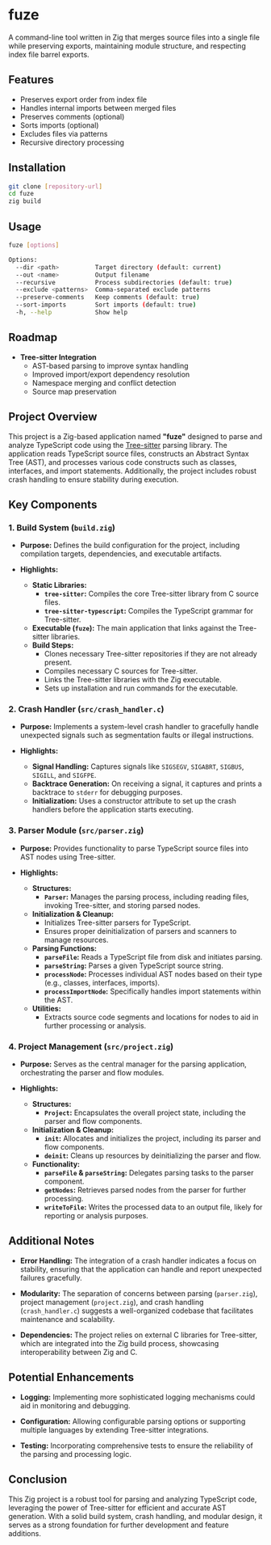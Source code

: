# fuze

A command-line tool written in Zig that merges source files into a single file while preserving exports, maintaining module structure, and respecting index file barrel exports.

## Features

- Preserves export order from index file
- Handles internal imports between merged files
- Preserves comments (optional)
- Sorts imports (optional) 
- Excludes files via patterns
- Recursive directory processing

## Installation

```bash
git clone [repository-url]
cd fuze
zig build
```

## Usage

```bash
fuze [options]

Options:
  --dir <path>          Target directory (default: current)
  --out <name>          Output filename
  --recursive           Process subdirectories (default: true)
  --exclude <patterns>  Comma-separated exclude patterns
  --preserve-comments   Keep comments (default: true)  
  --sort-imports        Sort imports (default: true)
  -h, --help            Show help
```

## Roadmap

- **Tree-sitter Integration**
  - AST-based parsing to improve syntax handling
  - Improved import/export dependency resolution
  - Namespace merging and conflict detection
  - Source map preservation

## Project Overview

This project is a Zig-based application named **"fuze"** designed to parse and analyze TypeScript code using the [Tree-sitter](https://tree-sitter.github.io/tree-sitter/) parsing library. The application reads TypeScript source files, constructs an Abstract Syntax Tree (AST), and processes various code constructs such as classes, interfaces, and import statements. Additionally, the project includes robust crash handling to ensure stability during execution.

## Key Components

### 1. **Build System (`build.zig`)**

- **Purpose:** Defines the build configuration for the project, including compilation targets, dependencies, and executable artifacts.
  
- **Highlights:**
  - **Static Libraries:** 
    - **`tree-sitter`:** Compiles the core Tree-sitter library from C source files.
    - **`tree-sitter-typescript`:** Compiles the TypeScript grammar for Tree-sitter.
  - **Executable (`fuze`):** The main application that links against the Tree-sitter libraries.
  - **Build Steps:**
    - Clones necessary Tree-sitter repositories if they are not already present.
    - Compiles necessary C sources for Tree-sitter.
    - Links the Tree-sitter libraries with the Zig executable.
    - Sets up installation and run commands for the executable.

### 2. **Crash Handler (`src/crash_handler.c`)**

- **Purpose:** Implements a system-level crash handler to gracefully handle unexpected signals such as segmentation faults or illegal instructions.
  
- **Highlights:**
  - **Signal Handling:** Captures signals like `SIGSEGV`, `SIGABRT`, `SIGBUS`, `SIGILL`, and `SIGFPE`.
  - **Backtrace Generation:** On receiving a signal, it captures and prints a backtrace to `stderr` for debugging purposes.
  - **Initialization:** Uses a constructor attribute to set up the crash handlers before the application starts executing.

### 3. **Parser Module (`src/parser.zig`)**

- **Purpose:** Provides functionality to parse TypeScript source files into AST nodes using Tree-sitter.
  
- **Highlights:**
  - **Structures:**
    - **`Parser`:** Manages the parsing process, including reading files, invoking Tree-sitter, and storing parsed nodes.
  - **Initialization & Cleanup:**
    - Initializes Tree-sitter parsers for TypeScript.
    - Ensures proper deinitialization of parsers and scanners to manage resources.
  - **Parsing Functions:**
    - **`parseFile`:** Reads a TypeScript file from disk and initiates parsing.
    - **`parseString`:** Parses a given TypeScript source string.
    - **`processNode`:** Processes individual AST nodes based on their type (e.g., classes, interfaces, imports).
    - **`processImportNode`:** Specifically handles import statements within the AST.
  - **Utilities:**
    - Extracts source code segments and locations for nodes to aid in further processing or analysis.

### 4. **Project Management (`src/project.zig`)**

- **Purpose:** Serves as the central manager for the parsing application, orchestrating the parser and flow modules.
  
- **Highlights:**
  - **Structures:**
    - **`Project`:** Encapsulates the overall project state, including the parser and flow components.
  - **Initialization & Cleanup:**
    - **`init`:** Allocates and initializes the project, including its parser and flow components.
    - **`deinit`:** Cleans up resources by deinitializing the parser and flow.
  - **Functionality:**
    - **`parseFile` & `parseString`:** Delegates parsing tasks to the parser component.
    - **`getNodes`:** Retrieves parsed nodes from the parser for further processing.
    - **`writeToFile`:** Writes the processed data to an output file, likely for reporting or analysis purposes.

## Additional Notes

- **Error Handling:** The integration of a crash handler indicates a focus on stability, ensuring that the application can handle and report unexpected failures gracefully.
  
- **Modularity:** The separation of concerns between parsing (`parser.zig`), project management (`project.zig`), and crash handling (`crash_handler.c`) suggests a well-organized codebase that facilitates maintenance and scalability.

- **Dependencies:** The project relies on external C libraries for Tree-sitter, which are integrated into the Zig build process, showcasing interoperability between Zig and C.

## Potential Enhancements

- **Logging:** Implementing more sophisticated logging mechanisms could aid in monitoring and debugging.
  
- **Configuration:** Allowing configurable parsing options or supporting multiple languages by extending Tree-sitter integrations.

- **Testing:** Incorporating comprehensive tests to ensure the reliability of the parsing and processing logic.

## Conclusion

This Zig project is a robust tool for parsing and analyzing TypeScript code, leveraging the power of Tree-sitter for efficient and accurate AST generation. With a solid build system, crash handling, and modular design, it serves as a strong foundation for further development and feature additions.
